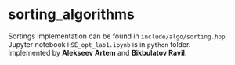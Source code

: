 # sorting_algorithms
Sortings implementation can be found in `include/algo/sorting.hpp`.  
Jupyter notebook `HSE_opt_lab1.ipynb` is in `python` folder.  
Implemented by **Alekseev Artem** and **Bikbulatov Ravil**.